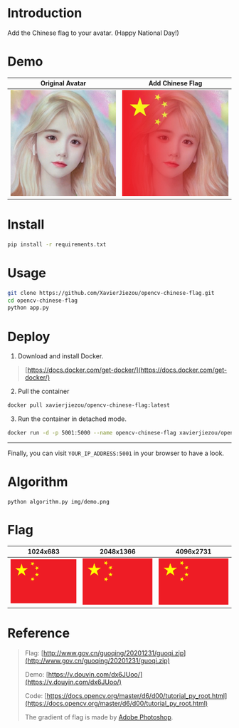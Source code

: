 # Introduction
Add the Chinese flag to your avatar. (Happy National Day!)
# Demo
| Original Avatar| Add Chinese Flag |
|:--------------:|:----------------:|
|![demo](img/demo.png)|![_new](img/_new.jpg)|
# Install
```bash
pip install -r requirements.txt
```
# Usage
```bash
git clone https://github.com/XavierJiezou/opencv-chinese-flag.git
cd opencv-chinese-flag
python app.py
```
# Deploy
1. Download and install Docker.
> [https://docs.docker.com/get-docker/](https://docs.docker.com/get-docker/)
2. Pull the container
```bash
docker pull xavierjiezou/opencv-chinese-flag:latest
```
3. Run the container in detached mode.
```bash
docker run -d -p 5001:5000 --name opencv-chinese-flag xavierjiezou/opencv-chinese-flag
```
---
Finally, you can visit `YOUR_IP_ADDRESS:5001` in your browser to have a look.
# Algorithm
```
python algorithm.py img/demo.png
```
# Flag
| 1024x683| 2048x1366 | 4096x2731 |
|:-------:|:---------:|:---------:|
|![1024](img/guoqi/guoqi_1024.png)|![2048](img/guoqi/guoqi_2048.png)|![4096](img/guoqi/guoqi_4096.png)|
# Reference
> Flag: [http://www.gov.cn/guoqing/20201231/guoqi.zip](http://www.gov.cn/guoqing/20201231/guoqi.zip)
> 
> Demo: [https://v.douyin.com/dx6JUoo/](https://v.douyin.com/dx6JUoo/)
> 
> Code: [https://docs.opencv.org/master/d6/d00/tutorial_py_root.html](https://docs.opencv.org/master/d6/d00/tutorial_py_root.html)
> 
> The gradient of flag is made by [Adobe Photoshop](https://www.adobe.com/products/photoshop.html).